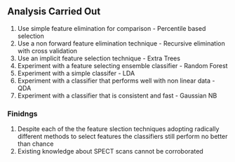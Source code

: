 ## Analysis Carried Out

1. Use simple feature elimination for comparison - Percentile based selection
2. Use a non forward feature elimination technique - Recursive elimination with cross validation
3. Use an implicit feature selection technique - Extra Trees
4. Experiment with a feature selecting ensemble classifier - Random Forest
5. Experiment with a simple classifer - LDA
6. Experiment with a classifier that performs well with non linear data - QDA
7. Experiment with a classifier that is consistent and fast - Gaussian NB

### Finidngs
1. Despite each of the the feature slection techniques adopting radically different methods to select features the classifiers still perform no better than chance
2. Existing knowledge about SPECT scans cannot be corroborated
